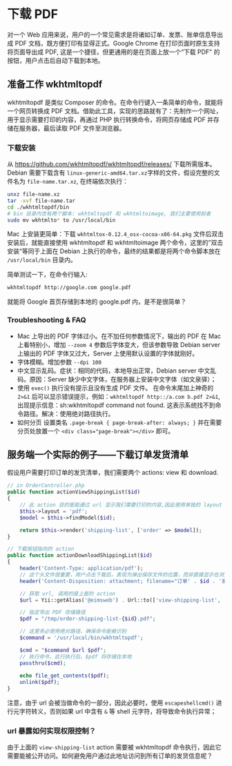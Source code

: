 # 下载 PDF

对一个 Web 应用来说，用户的一个常见需求是将诸如订单、发票、账单信息导出成 PDF 文档，既方便打印有显得正式。Google Chrome 在打印页面时原生支持将页面导出成 PDF, 这是一个捷径，但更通用的是在页面上放一个“下载 PDF" 的按钮，用户点击后自动下载到本地。

## 准备工作 wkhtmltopdf

wkhtmltopdf 是类似 Composer 的命令。在命令行键入一条简单的命令，就能将一个网页转换成 PDF 文档。借助此工具，实现的思路就有了：先制作一个网址，用于显示需要打印的内容，再通过 PHP 执行转换命令，将网页存储成 PDF 并存储在服务器，最后读取 PDF 文件至浏览器。

### 下载安装

从 https://github.com/wkhtmltopdf/wkhtmltopdf/releases/ 下载所需版本。Debian 需要下载含有 `linux-generic-amd64.tar.xz`字样的文件，假设完整的文件名为 `file-name.tar.xz`, 在终端依次执行：

```bash
unxz file-name.xz
tar -xvf file-name.tar
cd ./wkhtmltopdf/bin
# bin 目录内含有两个脚本: wkhtmltopdf 和 wkhtmltoimage, 我们主要使用前者
sudo mv wkhtmlto* to /usr/local/bin
```

Mac 上安装更简单：下载 `wkhtmltox-0.12.4_osx-cocoa-x86-64.pkg` 文件后双击安装后，就能直接使用 wkhtmltopdf 和 wkhtmltoimage 两个命令，这里的”双击安装“等同于上面在 Debian 上执行的命令，最终的结果都是将两个命令脚本放在 `/usr/local/bin` 目录内。

简单测试一下，在命令行输入:

```bash
wkhtmltopdf http://google.com google.pdf
```

就能将 Google 首页存储到本地的 google.pdf 内，是不是很简单？

### Troubleshooting & FAQ

- Mac 上导出的 PDF 字体过小。在不加任何参数情况下，输出的 PDF 在 Mac 上看特别小，增加 `--zoom 4` 参数后字体变大，但该参数导致 Debian server 上输出的 PDF 字体又过大，Server 上使用默认设置的字体就刚好。
- 字体模糊。增加参数 `--dpi 100`
- 中文显示乱码。症状：相同的代码，本地导出正常，Debian server 中文乱码。原因：Server 缺少中文字体，在服务器上安装中文字体（如文泉驿）；
- 使用 `exec()` 执行没有提示且没有生成 PDF 文件。
  在命令末尾加上神奇的 `2>&1` 后可以显示错误提示，例如：`wkhtmltopdf http::/a.com b.pdf 2>&1`, 出现提示信息：sh:wkhtmltopdf command not found. 这表示系统找不到命令路径。解决：使用绝对路径执行。
- 如何分页
  设置类名 `.page-break { page-break-after: always; }` 并在需要分页处放置一个 `<div class="page-break"></div>` 即可。

## 服务端一个实际的例子——下载订单发货清单

假设用户需要打印订单的发货清单，我们需要两个 actions: view 和 download.

```php
// in OrderController.php
public function actionViewShippingList($id)
{
    // 此 action 目的是能通过 url 显示我们需要打印的内容,因此使用单独的 layout
    $this->layout = 'pdf';
    $model = $this->findModel($id);

    return $this->render('shipping-list', ['order' => $model]);
}

// 下载按钮指向的 action
public function actionDownloadShippingList($id)
{
    header('Content-Type: application/pdf');
    // 这个头文件很重要，用户点击下载后，表现为弹出保存文件的位置，而非直接显示在浏览器内
    header('Content-Disposition: attachment; filename="订单' . $id . '发货清单.pdf"');

    // 获取 url, 调用的是上面的 action
    $url = Yii::getAlias('@eimsweb') . Url::to(['view-shipping-list', 'id' => $id]);

    // 指定导出 PDF 存储路径
    $pdf = "/tmp/order-shipping-list-{$id}.pdf";

    // 这里务必使用绝对路径，确保命令能被识别
    $command = '/usr/local/bin/wkhtmltopdf';

    $cmd = "$command $url $pdf";
    // 执行命令，此行执行后，$pdf 将存储在本地
    passthru($cmd);
    
    echo file_get_contents($pdf);
    unlink($pdf);
}
```

注意，由于 url 会被当做命令的一部分，因此必要时，使用 `escapeshellcmd()` 进行元字符转义，否则如果 url 中含有 `&` 等 shell 元字符，将导致命令执行异常；

### url 暴露如何实现权限控制？

由于上面的 `view-shipping-list` action 需要被 wkhtmltopdf 命令执行，因此它需要能被公开访问。如何避免用户通过此地址访问到所有订单的发货信息呢？
